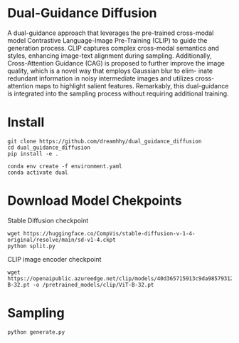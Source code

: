 # Dual-Guidance Diffusion

A dual-guidance approach that leverages the pre-trained cross-modal model Contrastive Language-Image Pre-Training (CLIP) to guide the generation process. CLIP captures complex cross-modal semantics and styles, enhancing image-text alignment during sampling. Additionally, Cross-Attention Guidance (CAG) is proposed to further improve the image quality, which is a novel way that employs Gaussian blur to elim- inate redundant information in noisy intermediate images and utilizes cross-attention maps to highlight salient features. Remarkably, this dual-guidance is integrated into the sampling process without requiring additional training.

# Install


```
git clone https://github.com/dreamhhy/dual_guidance_diffusion
cd dual_guidance_diffusion
pip install -e .

conda env create -f environment.yaml
conda activate dual
```


# Download Model Chekpoints

Stable Diffusion checkpoint
```
wget https://huggingface.co/CompVis/stable-diffusion-v-1-4-original/resolve/main/sd-v1-4.ckpt
python split.py
```
CLIP image encoder checkpoint
```
wget https://openaipublic.azureedge.net/clip/models/40d365715913c9da98579312b702a82c18be219cc2a73407c4526f58eba950af/ViT-B-32.pt -o /pretrained_models/clip/ViT-B-32.pt
```

# Sampling

```
python generate.py
```
